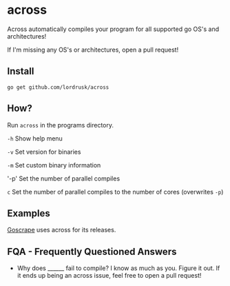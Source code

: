 across
======
Across automatically compiles your program
for all supported go OS's and architectures!

If I'm missing any OS's or architectures, open
a pull request!

Install
-------
`go get github.com/lordrusk/across`

How?
----
Run `across` in the programs directory.

`-h` Show help menu

`-v` Set version for binaries

`-m` Set custom binary information

'-p' Set the number of parallel compiles

`c` Set the number of parallel compiles to the number of cores (overwrites `-p`)

Examples
--------
[Goscrape](https://github.com/lordrusk/goscrape) uses across for its releases.

FQA - Frequently Questioned Answers
-----------------------------------
- Why does ______ fail to compile?
	I know as much as you. Figure it out.
	If it ends up being an across issue,
	feel free to open a pull request!
